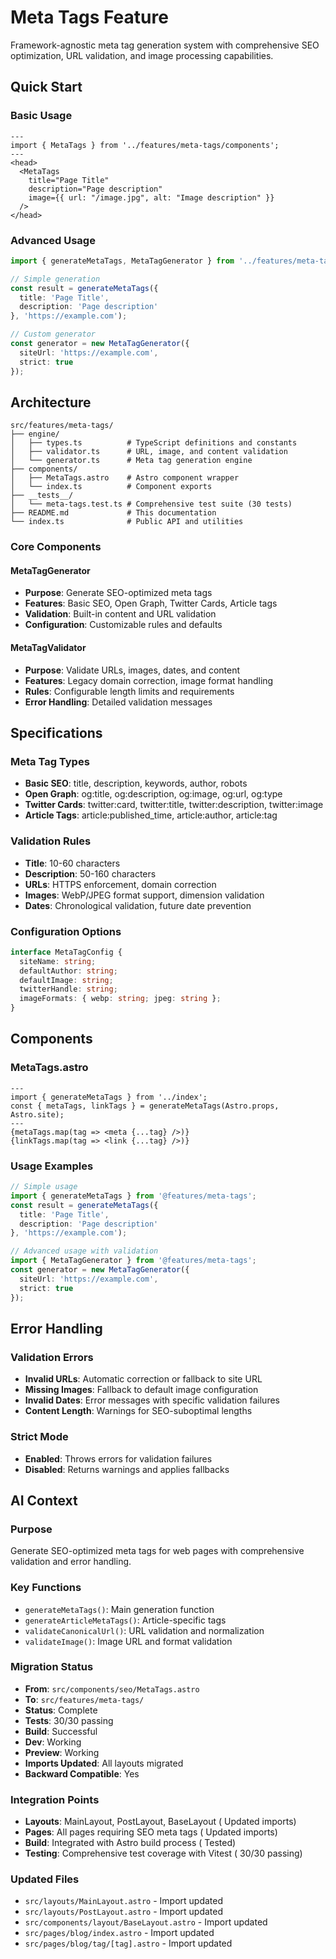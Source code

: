 # Meta Tags Feature

Framework-agnostic meta tag generation system with comprehensive SEO optimization, URL validation, and image processing capabilities.

##  Quick Start

### Basic Usage
```astro
---
import { MetaTags } from '../features/meta-tags/components';
---
<head>
  <MetaTags
    title="Page Title"
    description="Page description"
    image={{ url: "/image.jpg", alt: "Image description" }}
  />
</head>
```

### Advanced Usage
```typescript
import { generateMetaTags, MetaTagGenerator } from '../features/meta-tags';

// Simple generation
const result = generateMetaTags({
  title: 'Page Title',
  description: 'Page description'
}, 'https://example.com');

// Custom generator
const generator = new MetaTagGenerator({
  siteUrl: 'https://example.com',
  strict: true
});
```

##  Architecture

```
src/features/meta-tags/
├── engine/
│   ├── types.ts          # TypeScript definitions and constants
│   ├── validator.ts      # URL, image, and content validation
│   └── generator.ts      # Meta tag generation engine
├── components/
│   ├── MetaTags.astro    # Astro component wrapper
│   └── index.ts          # Component exports
├── __tests__/
│   └── meta-tags.test.ts # Comprehensive test suite (30 tests)
├── README.md             # This documentation
└── index.ts              # Public API and utilities
```

### Core Components

#### MetaTagGenerator
- **Purpose**: Generate SEO-optimized meta tags
- **Features**: Basic SEO, Open Graph, Twitter Cards, Article tags
- **Validation**: Built-in content and URL validation
- **Configuration**: Customizable rules and defaults

#### MetaTagValidator  
- **Purpose**: Validate URLs, images, dates, and content
- **Features**: Legacy domain correction, image format handling
- **Rules**: Configurable length limits and requirements
- **Error Handling**: Detailed validation messages

## Specifications

### Meta Tag Types
- **Basic SEO**: title, description, keywords, author, robots
- **Open Graph**: og:title, og:description, og:image, og:url, og:type
- **Twitter Cards**: twitter:card, twitter:title, twitter:description, twitter:image
- **Article Tags**: article:published_time, article:author, article:tag

### Validation Rules
- **Title**: 10-60 characters
- **Description**: 50-160 characters  
- **URLs**: HTTPS enforcement, domain correction
- **Images**: WebP/JPEG format support, dimension validation
- **Dates**: Chronological validation, future date prevention

### Configuration Options
```typescript
interface MetaTagConfig {
  siteName: string;
  defaultAuthor: string;
  defaultImage: string;
  twitterHandle: string;
  imageFormats: { webp: string; jpeg: string };
}
```

## Components

### MetaTags.astro
```astro
---
import { generateMetaTags } from '../index';
const { metaTags, linkTags } = generateMetaTags(Astro.props, Astro.site);
---
{metaTags.map(tag => <meta {...tag} />)}
{linkTags.map(tag => <link {...tag} />)}
```

### Usage Examples
```typescript
// Simple usage
import { generateMetaTags } from '@features/meta-tags';
const result = generateMetaTags({
  title: 'Page Title',
  description: 'Page description'
}, 'https://example.com');

// Advanced usage with validation
import { MetaTagGenerator } from '@features/meta-tags';
const generator = new MetaTagGenerator({
  siteUrl: 'https://example.com',
  strict: true
});
```

## Error Handling

### Validation Errors
- **Invalid URLs**: Automatic correction or fallback to site URL
- **Missing Images**: Fallback to default image configuration
- **Invalid Dates**: Error messages with specific validation failures
- **Content Length**: Warnings for SEO-suboptimal lengths

### Strict Mode
- **Enabled**: Throws errors for validation failures
- **Disabled**: Returns warnings and applies fallbacks

## AI Context

### Purpose
Generate SEO-optimized meta tags for web pages with comprehensive validation and error handling.

### Key Functions
- `generateMetaTags()`: Main generation function
- `generateArticleMetaTags()`: Article-specific tags
- `validateCanonicalUrl()`: URL validation and normalization
- `validateImage()`: Image URL and format validation

### Migration Status
- **From**: `src/components/seo/MetaTags.astro`
- **To**: `src/features/meta-tags/`
- **Status**: Complete 
- **Tests**: 30/30 passing 
- **Build**:  Successful
- **Dev**:  Working
- **Preview**:  Working
- **Imports Updated**:  All layouts migrated
- **Backward Compatible**: Yes 

### Integration Points
- **Layouts**: MainLayout, PostLayout, BaseLayout ( Updated imports)
- **Pages**: All pages requiring SEO meta tags ( Updated imports)
- **Build**: Integrated with Astro build process ( Tested)
- **Testing**: Comprehensive test coverage with Vitest ( 30/30 passing)

### Updated Files
- `src/layouts/MainLayout.astro` -  Import updated
- `src/layouts/PostLayout.astro` -  Import updated
- `src/components/layout/BaseLayout.astro` -  Import updated
- `src/pages/blog/index.astro` -  Import updated
- `src/pages/blog/tag/[tag].astro` -  Import updated
